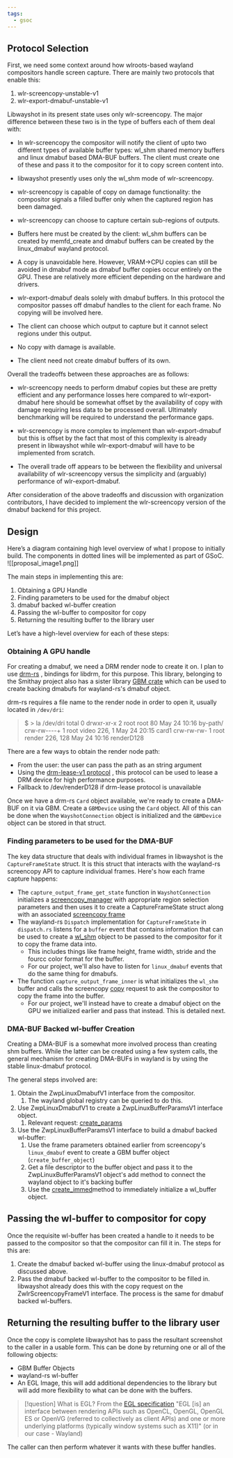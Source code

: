```yaml
---
tags:
  - gsoc
---
```

## Protocol Selection
First, we need some context around how wlroots-based wayland compositors handle screen capture. There are mainly two protocols that enable this:
1.  wlr-screencopy-unstable-v1
2.  wlr-export-dmabuf-unstable-v1

Libwayshot in its present state uses only wlr-screencopy. The major difference between these two is in the type of buffers each of them deal with:

- In wlr-screencopy the compositor will notify the client of upto two different types of available buffer types: wl_shm shared memory buffers and linux dmabuf based DMA-BUF buffers. The client must create one of these and pass it to the compositor for it to copy screen content into.
- libwayshot presently uses only the wl_shm mode of wlr-screencopy.
- wlr-screencopy is capable of copy on damage functionality: the compositor signals a filled buffer only when the captured region has been damaged.
- wlr-screencopy can choose to capture certain sub-regions of outputs.
- Buffers here must be created by the client: wl_shm buffers can be created by memfd_create and dmabuf buffers can be created by the linux_dmabuf wayland protocol.

- A copy is unavoidable here. However, VRAM->CPU copies can still be avoided in dmabuf mode as dmabuf buffer copies occur entirely on the GPU. These are relatively more efficient depending on the hardware and drivers.

- wlr-export-dmabuf deals solely with dmabuf buffers. In this protocol the compositor passes off dmabuf handles to the client for each frame. No copying will be involved here.

- The client can choose which output to capture but it cannot select regions under this output.
-  No copy with damage is available.
- The client need not create dmabuf buffers of its own.

Overall the tradeoffs between these approaches are as follows:
-   wlr-screencopy needs to perform dmabuf copies but these are pretty efficient and any performance losses here compared to wlr-export-dmabuf here should be somewhat offset by the availability of copy with damage requiring less data to be processed overall. Ultimately benchmarking will be required to understand the performance gaps.
-   wlr-screencopy is more complex to implement than wlr-export-dmabuf but this is offset by the fact that most of this complexity is already present in libwayshot while wlr-export-dmabuf will have to be implemented from scratch.

-   The overall trade off appears to be between the flexibility and universal availability of wlr-screencopy versus the simplicity and (arguably) performance of wlr-export-dmabuf.

After consideration of the above tradeoffs and discussion with organization contributors, I have decided to implement the wlr-screencopy version of the dmabuf backend for this project.
## Design
Here’s a diagram containing high level overview of what I propose to initially build. The components in dotted lines will be implemented as part of GSoC.
![[proposal_image1.png]]

The main steps in implementing this are:
1. Obtaining a GPU Handle
2. Finding parameters to be used for the dmabuf object
3. dmabuf backed wl-buffer creation
4. Passing the wl-buffer to compositor for copy
5. Returning the resulting buffer to the library user

Let’s have a high-level overview for each of these steps:
### Obtaining A GPU handle
For creating a dmabuf, we need a DRM render node to create it on. 
I plan to use [drm-rs](https://crates.io/crates/drm) , bindings for libdrm, for this purpose. This library, belonging to the Smithay project also has a sister library [GBM crate](https://crates.io/crates/gbm) which can be used to create backing dmabufs for wayland-rs's dmabuf object.

drm-rs requires a file name to the render node in order to open it, usually located in `/dev/dri`:

>$ > la /dev/dri
total 0
drwxr-xr-x  2 root root         80 May 24 10:16 by-path/
crw-rw----+ 1 root video  226,   1 May 24 20:15 card1
crw-rw-rw-  1 root render 226, 128 May 24 10:16 renderD128

There are a few ways to obtain the render node path:
- From the user: the user can pass the path as an string argument
- Using the [drm-lease-v1 protocol](https://wayland.app/protocols/drm-lease-v1#wp_drm_lease_request_v1) , this protocol can be used to lease a DRM device for high performance purposes.
- Fallback to /dev/renderD128 if drm-lease protocol is unavailable

Once we have a drm-rs `Card` object available, we're ready to create a DMA-BUF on it via GBM. Create a `GBMDevice` using the `Card` object. All of this can be done when the `WayshotConnection` object is initialized and the `GBMDevice` object can be stored in that struct.
### Finding parameters to be used for the DMA-BUF
The key data structure that deals with individual frames in libwayshot is the `CaptureFrameState` struct. It is this struct that interacts with the wayland-rs screencopy API to capture individual frames. Here's how each frame capture happens:
- The `capture_output_frame_get_state` function in `WayshotConnection` initializes a [screencopy_manager](https://wayland.app/protocols/wlr-screencopy-unstable-v1#zwlr_screencopy_manager_v1) with appropriate region selection parameters and then uses it to create a CaptureFrameState struct along with an associated [screencopy frame](https://wayland.app/protocols/wlr-screencopy-unstable-v1#zwlr_screencopy_frame_v1)
- The wayland-rs `Dispatch` implementation for `CaptureFrameState` in `dispatch.rs` listens for a `buffer` event that contains information that can be used to create a [wl_shm](https://wayland.app/protocols/wayland#wl_shm) object to be passed to the compositor for it to copy the frame data into.
	- This includes things like frame height, frame width, stride and the fourcc color format for the buffer.
	- For our project, we'll also have to listen for `linux_dmabuf` events that do the same thing for dmabufs.
- The function `capture_output_frame_inner` is what initializes the `wl_shm` buffer and calls the screencopy [copy](https://wayland.app/protocols/wlr-screencopy-unstable-v1#zwlr_screencopy_frame_v1:request:copy) request to ask the compositor to copy the frame into the buffer.
	- For our project, we'll instead have to create a dmabuf object on the GPU we initialized earlier and pass that instead. This is detailed next.
### DMA-BUF Backed wl-buffer Creation
Creating a DMA-BUF is a somewhat more involved process than creating shm buffers. While the latter can be created using a few system calls, the general mechanism for creating DMA-BUFs in wayland is by using the stable linux-dmabuf protocol.

The general steps involved are:
1.  Obtain the ZwpLinuxDmabufV1 interface from the compositor.
	1. The wayland global registry can be queried to do this.
2.  Use ZwpLinuxDmabufV1 to create a ZwpLinuxBufferParamsV1 interface object.
	1.  Relevant request: [create_params](https://wayland.app/protocols/linux-dmabuf-v1#zwp_linux_dmabuf_v1:request:create_params)
3.  Use the ZwpLinuxBufferParamsV1 interface to build a dmabuf backed wl-buffer:
	1. Use the frame parameters obtained earlier from screencopy's `linux_dmabuf` event to create a GBM buffer object (`create_buffer_object`)
	2. Get a file descriptor to the buffer object and pass it to the ZwpLinuxBufferParamsV1 object's add method to connect the wayland object to it's backing buffer
	3.  Use the [create_immed](https://wayland.app/protocols/linux-dmabuf-v1#zwp_linux_buffer_params_v1:request:create_immed)method to immediately initialize a wl_buffer object.

## Passing the wl-buffer to compositor for copy
Once the requisite wl-buffer has been created a handle to it needs to be passed to the compositor so that the compositor can fill it in. The steps for this are:
1.  Create the dmabuf backed wl-buffer using the linux-dmabuf protocol as discussed above.
2. Pass the dmabuf backed wl-buffer to the compositor to be filled in. libwayshot already does this with the copy request on the ZwlrScreencopyFrameV1 interface. The process is the same for dmabuf backed wl-buffers.
## Returning the resulting buffer to the library user
Once the copy is complete libwayshot has to pass the resultant screenshot to the caller in a usable form. This can be done by returning one or all of the following objects:
- GBM Buffer Objects
- wayland-rs wl-buffer
- An EGL Image, this will add additional dependencies to the library but will add more flexibility to what can be done with the buffers. 
> [!question] What is EGL?
> From the [EGL specification](http://www.khronos.org/registry/egl/specs/eglspec.1.5.pdf) "EGL [is] an interface between rendering APIs such as OpenCL, OpenGL, OpenGL ES or OpenVG (referred to collectively as client APIs) and one or more underlying platforms (typically window systems such as X11)" (or in our case - Wayland)

The caller can then perform whatever it wants with these buffer handles.
